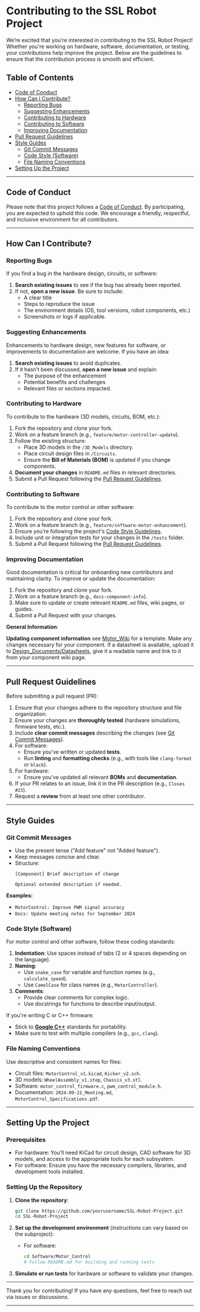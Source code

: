 # Contributing to the SSL Robot Project

We’re excited that you’re interested in contributing to the SSL Robot Project! Whether you're working on hardware, software, documentation, or testing, your contributions help improve the project. Below are the guidelines to ensure that the contribution process is smooth and efficient.

## Table of Contents
- [Code of Conduct](#code-of-conduct)
- [How Can I Contribute?](#how-can-i-contribute)
  - [Reporting Bugs](#reporting-bugs)
  - [Suggesting Enhancements](#suggesting-enhancements)
  - [Contributing to Hardware](#contributing-to-hardware)
  - [Contributing to Software](#contributing-to-software)
  - [Improving Documentation](#improving-documentation)
- [Pull Request Guidelines](#pull-request-guidelines)
- [Style Guides](#style-guides)
  - [Git Commit Messages](#git-commit-messages)
  - [Code Style (Software)](#code-style-software)
  - [File Naming Conventions](#file-naming-conventions)
- [Setting Up the Project](#setting-up-the-project)

---

## Code of Conduct

Please note that this project follows a [Code of Conduct](link_to_code_of_conduct). By participating, you are expected to uphold this code. We encourage a friendly, respectful, and inclusive environment for all contributors.

---

## How Can I Contribute?

### Reporting Bugs

If you find a bug in the hardware design, circuits, or software:
1. **Search existing issues** to see if the bug has already been reported.
2. If not, **open a new issue**. Be sure to include:
   - A clear title
   - Steps to reproduce the issue
   - The environment details (OS, tool versions, robot components, etc.)
   - Screenshots or logs if applicable.

### Suggesting Enhancements

Enhancements to hardware design, new features for software, or improvements to documentation are welcome. If you have an idea:
1. **Search existing issues** to avoid duplicates.
2. If it hasn’t been discussed, **open a new issue** and explain:
   - The purpose of the enhancement
   - Potential benefits and challenges
   - Relevant files or sections impacted.

### Contributing to Hardware

To contribute to the hardware (3D models, circuits, BOM, etc.):
1. Fork the repository and clone your fork.
2. Work on a feature branch (e.g., `feature/motor-controller-update`).
3. Follow the existing structure:
   - Place 3D models in the `/3D_Models` directory.
   - Place circuit design files in `/Circuits`.
   - Ensure the **Bill of Materials (BOM)** is updated if you change components.
4. **Document your changes** in `README.md` files in relevant directories.
5. Submit a Pull Request following the [Pull Request Guidelines](#pull-request-guidelines).

### Contributing to Software

To contribute to the motor control or other software:
1. Fork the repository and clone your fork.
2. Work on a feature branch (e.g., `feature/software-motor-enhancement`).
3. Ensure you’re following the project's [Code Style Guidelines](#code-style-software).
4. Include unit or integration tests for your changes in the `/tests` folder.
5. Submit a Pull Request following the [Pull Request Guidelines](#pull-request-guidelines).

### Improving Documentation

Good documentation is critical for onboarding new contributors and maintaining clarity. To improve or update the documentation:
1. Fork the repository and clone your fork.
2. Work on a feature branch (e.g., `docs-component-info`).
3. Make sure to update or create relevant `README.md` files, wiki pages, or guides.
4. Submit a Pull Request with your changes.

**General Information**:

**Updating component information** see [Motor_Wiki](Hardware/Components/Motor_Wheel.md) for a template.
Make any changes necessary for your component. If a datasheet is available, upload it to [Design_Documents/Datasheets](../Design_Documents/Datasheets/), give it a readable name and link to it from your component wiki page.

---

## Pull Request Guidelines

Before submitting a pull request (PR):
1. Ensure that your changes adhere to the repository structure and file organization.
2. Ensure your changes are **thoroughly tested** (hardware simulations, firmware tests, etc.).
3. Include **clear commit messages** describing the changes (see [Git Commit Messages](#git-commit-messages)).
4. For software:
   - Ensure you’ve written or updated **tests**.
   - Run **linting** and **formatting checks** (e.g., with tools like `clang-format` or `black`).
5. For hardware:
   - Ensure you’ve updated all relevant **BOMs** and **documentation**.
6. If your PR relates to an issue, link it in the PR description (e.g., `Closes #23`).
7. Request a **review** from at least one other contributor.

---

## Style Guides

### Git Commit Messages

- Use the present tense ("Add feature" not "Added feature").
- Keep messages concise and clear.
- Structure:
  ```
  [Component] Brief description of change
  
  Optional extended description if needed.
  ```

**Examples:**
- `MotorControl: Improve PWM signal accuracy`
- `Docs: Update meeting notes for September 2024`

### Code Style (Software)

For motor control and other software, follow these coding standards:
1. **Indentation**: Use spaces instead of tabs (2 or 4 spaces depending on the language).
2. **Naming**:
   - Use `snake_case` for variable and function names (e.g., `calculate_speed`).
   - Use `CamelCase` for class names (e.g., `MotorController`).
3. **Comments**:
   - Provide clear comments for complex logic.
   - Use docstrings for functions to describe input/output.

If you're writing C or C++ firmware:
- Stick to **[Google C++](https://google.github.io/styleguide/cppguide.html)** standards for portability.
- Make sure to test with multiple compilers (e.g., `gcc`, `clang`).

### File Naming Conventions

Use descriptive and consistent names for files:
- Circuit files: `MotorControl_v1.kicad`, `Kicker_v2.sch`.
- 3D models: `WheelAssembly_v1.step`, `Chassis_v3.stl`.
- Software: `motor_control_firmware.c`, `pwm_control_module.h`.
- Documentation: `2024-09-21_Meeting.md`, `MotorControl_Specifications.pdf`.

---

## Setting Up the Project

### Prerequisites

- For hardware: You’ll need KiCad for circuit design, CAD software for 3D models, and access to the appropriate tools for each subsystem.
- For software: Ensure you have the necessary compilers, libraries, and development tools installed.

### Setting Up the Repository

1. **Clone the repository**:
   ```bash
   git clone https://github.com/yourusername/SSL-Robot-Project.git
   cd SSL-Robot-Project
   ```

2. **Set up the development environment** (instructions can vary based on the subproject):
   - For software:
     ```bash
     cd Software/Motor_Control
     # Follow README.md for building and running tests
     ```

3. **Simulate or run tests** for hardware or software to validate your changes.

---

Thank you for contributing! If you have any questions, feel free to reach out via issues or discussions.

---

